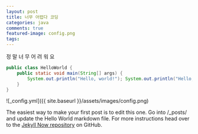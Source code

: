 ```yaml
---
layout: post
title: 너무 어렵다 코딩
categories: java
comments: true
featured-image: config.png
tags:
---
```


정
말
너
무
어
려
워
요

```java
public class HelloWorld {
    public static void main(String[] args) {
        System.out.println("Hello, world!"); System.out.println("Hello, world!"); System.out.println("Hello, world!");
    }
}
```

![_config.yml]({{ site.baseurl }}/assets/images/config.png)

The easiest way to make your first post is to edit this one. Go into /\_posts/ and update the Hello World markdown file. For more instructions head over to the [Jekyll Now repository](https://github.com/barryclark/jekyll-now) on GitHub.

